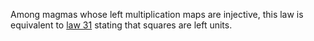 Among magmas whose left multiplication maps are injective, this law is equivalent to [law 31](https://teorth.github.io/equational_theories/implications/?31) stating that squares are left units.
